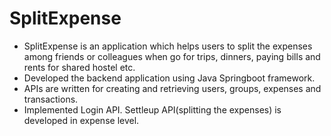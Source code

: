 # SplitExpense
+ SplitExpense is an application which helps users to split the expenses among friends or colleagues when go for trips, dinners, paying bills and rents for shared hostel etc.
+ Developed the backend application using Java Springboot framework. 
+ APIs are written for creating and retrieving users, groups, expenses and transactions. 
+ Implemented Login API. Settleup API(splitting the expenses) is developed in expense level.
